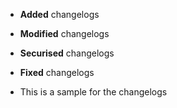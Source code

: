 - **Added** changelogs

- **Modified** changelogs

- **Securised** changelogs

- **Fixed** changelogs

- This is a sample for the changelogs


